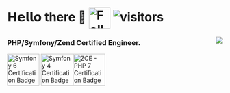 # 𝗛𝗲𝗹𝗹𝗼 there 👋 <a href="https://twitter.com/lubo13_"><img src="https://user-images.githubusercontent.com/10156301/110598937-0472c600-818b-11eb-9c86-cbf880f05745.png" alt="Follow me" width="50" height="50" align="center"></a> ![visitors](https://visitor-badge.laobi.icu/badge?page_id=lubo13)

<img align="right" src="https://github-readme-stats.vercel.app/api?username=lubo13&count_private=true&theme=onedark">

### PHP/Symfony/Zend Certified Engineer.

<img src="https://connect.symfony.com/uploads/badges/58dfb69d-d843-411c-a52c-cd24bc3016f9/c6f666dc-c3f8-432a-8717-ea600e528b20.png" alt="Symfony 6 Certification Badge" width="75" height="75">
<img src="https://user-images.githubusercontent.com/10156301/109388166-109a9000-790e-11eb-8775-9311db14a958.png" alt="Symfony 4 Certification Badge" width="75" height="75"><img src="https://user-images.githubusercontent.com/10156301/109388173-1d1ee880-790e-11eb-9beb-79341713ae19.gif" alt="ZCE - PHP 7 Certification Badge" width="75" height="75">

<!--
https://shields.io/
https://gist.github.com/vinkla/dca76249ba6b73c5dd66a4e986df4c8d

**lubo13/lubo13** is a ✨ _special_ ✨ repository because its `README.md` (this file) appears on your GitHub profile.

Here are some ideas to get you started:

- 🔭 I’m currently working on ...
- 🌱 I’m currently learning ...
- 👯 I’m looking to collaborate on ...
- 🤔 I’m looking for help with ...
- 💬 Ask me about ...
- 📫 How to reach me: ...
- 😄 Pronouns: ...
- ⚡ Fun fact: ...
-->

